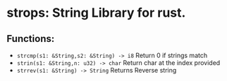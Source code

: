 # strops: String Library for rust.

## Functions:
- `strcmp(s1: &String,s2: &String) -> i8` Return 0 if strings match
- `strin(s1: &String,n: u32) -> char` Return char at the index provided
- `strrev(s1: &String) -> String` Returns Reverse string